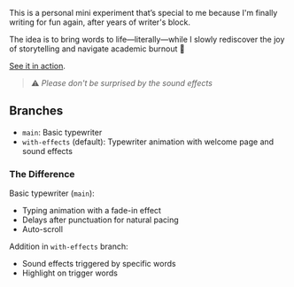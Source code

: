 This is a personal mini experiment that’s special to me because I'm finally writing for fun again, after years of writer's block.

The idea is to bring words to life—literally—while I slowly rediscover the joy of storytelling and navigate academic burnout 🥴

[See it in action](https://stefani-gifta.github.io/animated-writing/html/main.html).

> ⚠️ *Please don't be surprised by the sound effects*

## Branches

- `main`: Basic typewriter
- `with-effects` (default): Typewriter animation with welcome page and sound effects

### The Difference

Basic typewriter (`main`):
- Typing animation with a fade-in effect
- Delays after punctuation for natural pacing
- Auto-scroll

Addition in `with-effects` branch:
- Sound effects triggered by specific words
- Highlight on trigger words

